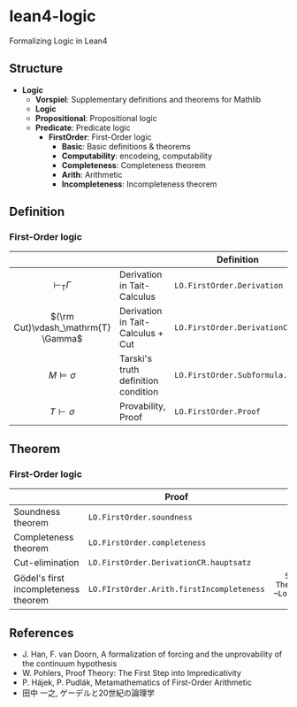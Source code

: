 # lean4-logic
Formalizing Logic in Lean4

## Structure
- **Logic**
  - **Vorspiel**: Supplementary definitions and theorems for Mathlib
  - **Logic**
  - **Propositional**: Propositional logic
  - **Predicate**: Predicate logic
    - **FirstOrder**: First-Order logic
      - **Basic**: Basic definitions & theorems
      - **Computability**: encodeing, computability
      - **Completeness**: Completeness theorem
      - **Arith**: Arithmetic
      - **Incompleteness**: Incompleteness theorem

## Definition
### First-Order logic

|                                     |                                     | Definition                   | Notation |
| :----:                              | ----                                | ----                         | :----:   |
| $\vdash_\mathrm{T} \Gamma$          | Derivation in Tait-Calculus         |  `LO.FirstOrder.Derivation`     | `⊢ᵀ Γ`    |
| $(\rm Cut)\vdash_\mathrm{T} \Gamma$ | Derivation in Tait-Calculus + Cut   |  `LO.FirstOrder.DerivationC`     | `⊢ᶜ Γ`    |
| $M \models \sigma$                  | Tarski's truth definition condition |  `LO.FirstOrder.Subformula.Val` | `M ⊧ σ` |
| $T \vdash \sigma$                   | Provability, Proof                  |  `LO.FirstOrder.Proof`          | `T ⊢ σ`  |

## Theorem
### First-Order logic

|                                | Proof                     | Proposition      | 
| ----                           |  ----                     | :----:           |
| Soundness theorem              | `LO.FirstOrder.soundness`    | `T ⊢ σ → T ⊨ σ` |
| Completeness theorem           | `LO.FirstOrder.completeness` | `T ⊨ σ → T ⊢ σ` |
| Cut-elimination                | `LO.FirstOrder.DerivationCR.hauptsatz`    | `⊢ᶜ Δ → ⊢ᵀ Δ`   |
| Gödel's first incompleteness theorem | `LO.FIrstOrder.Arith.firstIncompleteness` | `SigmaOneSound T → Theory.Computable T → ¬Logic.System.Complete T` |

## References
- J. Han, F. van Doorn, A formalization of forcing and the unprovability of the continuum hypothesis
- W. Pohlers, Proof Theory: The First Step into Impredicativity
- P. Hájek, P. Pudlák, Metamathematics of First-Order Arithmetic
- 田中 一之, ゲーデルと20世紀の論理学